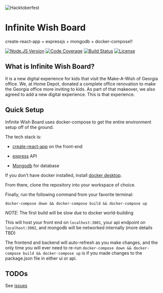 ![Hacktoberfest](https://hacktoberfest.digitalocean.com/assets/logo-hf19-header-8245176fe235ab5d942c7580778a914110fa06a23c3d55bf40e2d061809d8785.svg)

# Infinite Wish Board
create-react-app + expressjs + mongodb + docker-compose!!

[![Node.JS Version](https://img.shields.io/badge/node.js-10.16.3-00ADD8.svg?style=flat)](https://nodejs.org/en/) 
[![Code Coverage](https://img.shields.io/codecov/c/github/homedepot/infinite-wish-board.svg?style=flat)](https://codecov.io/gh/homedepot/infinite-wish-board)
[![Build Status](https://travis-ci.org/homedepot/infinite-wish-board.svg?branch=master)](https://travis-ci.org/homedepot/infinite-wish-board)
[![License](https://img.shields.io/badge/License-Apache%202.0-blue.svg?style=flat)](LICENSE)

## What is Infinite Wish Board?

It is a new digital experience for kids that visit the Make-A-Wish of Georgia office. We, at Home Depot, donated a complete office renovation to make the Georgia office more inviting to kids. As part of that makeover, we also agreed to add a new digital experience. This is that experience. 


## Quick Setup

Infinite Wish Board uses docker-compose to get the entire environment setup off of the ground.

The tech stack is: 

- [create-react-app](https://github.com/facebook/create-react-app) on the front-end

- [express](https://expressjs.com/) API

- [Mongodb](https://www.mongodb.com/) for database 

If you don't have docker installed, install [docker desktop](https://www.docker.com/products/docker-desktop). 

From there, clone the repository into your workspace of choice. 

Finally, run the following command from your favorite terminal: 

```
docker-compose down && docker-compose build && docker-compose up
```

*NOTE*: The first build will be slow due to docker world-building

This will host your front end on `localhost:3001`, your api endpoint on `localhost:3002`, and mongodb will be networked internally (more details TBD)

The frontend and backend will auto-refresh as you make changes, and the only time you will ever need to re-run `docker-compose down && docker-compose build && docker-compose up` 
is if you made changes to the package.json file in either ui or api.
 

## TODOs

See [issues](github.com/homedepot/infinite-wish-board/issues)
